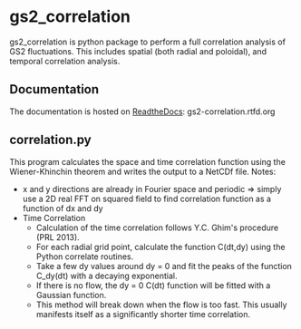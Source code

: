 gs2_correlation
==================

gs2_correlation is python package to perform a full correlation analysis of GS2 
fluctuations. This includes spatial (both radial and poloidal), and temporal 
correlation analysis.

Documentation
-------------

The documentation is hosted on [ReadtheDocs](https://www.readthedocs.org):
gs2-correlation.rtfd.org

correlation.py
--------------

This program calculates the space and time correlation function using the 
Wiener-Khinchin theorem and writes the output to a NetCDf file. Notes:

- x and y directions are already in Fourier space and periodic => simply use a 
2D real FFT on squared field to find correlation function as a function of dx 
and dy
- Time Correlation
  - Calculation of the time correlation follows Y.C. Ghim's procedure 
    (PRL 2013).
  - For each radial grid point, calculate the function C(dt,dy) using the 
    Python correlate routines.
  - Take a few dy values around dy = 0 and fit the peaks of the function 
    C_dy(dt) with a decaying exponential.
  - If there is no flow, the dy = 0 C(dt) function will be fitted with a 
    Gaussian function.
  - This method will break down when the flow is too fast. This usually 
    manifests itself as a significantly shorter time correlation.

